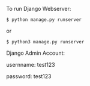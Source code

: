 To run Django Webserver:

`
$ python manage.py runserver
`

or

`
$ python3 manage.py runserver
`


Django Admin Account:

usernname: test123

password: test123

